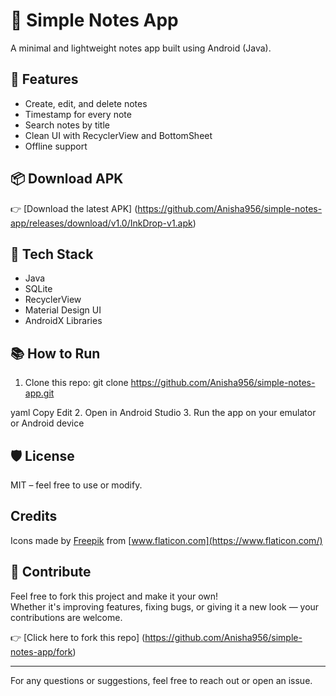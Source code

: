# 📝 Simple Notes App

A minimal and lightweight notes app built using Android (Java).

## 🚀 Features

- Create, edit, and delete notes
- Timestamp for every note
- Search notes by title
- Clean UI with RecyclerView and BottomSheet
- Offline support

## 📦 Download APK
👉 [Download the latest APK] (https://github.com/Anisha956/simple-notes-app/releases/download/v1.0/InkDrop-v1.apk)

## 🧠 Tech Stack

- Java
- SQLite
- RecyclerView
- Material Design UI
- AndroidX Libraries

## 📚 How to Run

1. Clone this repo:
git clone https://github.com/Anisha956/simple-notes-app.git

yaml
Copy
Edit
2. Open in Android Studio
3. Run the app on your emulator or Android device

## 🛡️ License

MIT – feel free to use or modify.

## Credits
Icons made by [Freepik](https://www.freepik.com) from [www.flaticon.com](https://www.flaticon.com/)


## 🌟 Contribute

Feel free to fork this project and make it your own!  
Whether it's improving features, fixing bugs, or giving it a new look — your contributions are welcome.

👉 [Click here to fork this repo] (https://github.com/Anisha956/simple-notes-app/fork)

---

For any questions or suggestions, feel free to reach out or open an issue.

